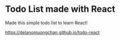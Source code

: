 # Todo List made with React

Made this simple todo list to learn React!

https://delanomuongchan.github.io/todo-react
